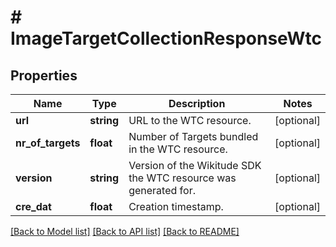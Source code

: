 # # ImageTargetCollectionResponseWtc

## Properties

Name | Type | Description | Notes
------------ | ------------- | ------------- | -------------
**url** | **string** | URL to the WTC resource. | [optional]
**nr_of_targets** | **float** | Number of Targets bundled in the WTC resource. | [optional]
**version** | **string** | Version of the Wikitude SDK the WTC resource was generated for. | [optional]
**cre_dat** | **float** | Creation timestamp. | [optional]

[[Back to Model list]](../../README.md#models) [[Back to API list]](../../README.md#endpoints) [[Back to README]](../../README.md)
